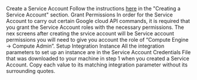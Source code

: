 Create a Service Account
Follow the instructions [here](https://developers.google.com/identity/protocols/OAuth2ServiceAccount#creatinganaccount) in the "Creating a Service Account" section.
Grant Permissions
In order for the Service Account to carry out certain Google cloud API commands, it is required that you grant the Service Account roles with the necessary permissions. The nex screens after creating the srvice account will be Service account permissions you will need to give you account the role of “Compute Engine -> Compute Admin”.
Setup Integration Instance
All the integration parameters to set up an instance are in the Service Account Credentials File that was downloaded to your machine in step 1 when you created a Service Account. Copy each value to its matching integration parameter without its surrounding quotes.